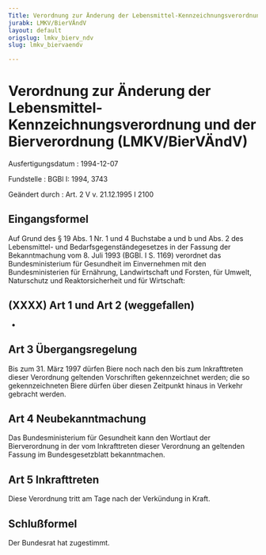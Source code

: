 ```yaml
---
Title: Verordnung zur Änderung der Lebensmittel-Kennzeichnungsverordnung und der Bierverordnung
jurabk: LMKV/BierVÄndV
layout: default
origslug: lmkv_bierv_ndv
slug: lmkv_biervaendv

---
```


# Verordnung zur Änderung der Lebensmittel-Kennzeichnungsverordnung und der Bierverordnung (LMKV/BierVÄndV)

Ausfertigungsdatum
:   1994-12-07

Fundstelle
:   BGBl I: 1994, 3743

Geändert durch
:   Art. 2 V v. 21.12.1995 I 2100


## Eingangsformel

Auf Grund des § 19 Abs. 1 Nr. 1 und 4 Buchstabe a und b und Abs. 2 des
Lebensmittel- und Bedarfsgegenständegesetzes in der Fassung der
Bekanntmachung vom 8. Juli 1993 (BGBl. I S. 1169) verordnet das
Bundesministerium für Gesundheit im Einvernehmen mit den
Bundesministerien für Ernährung, Landwirtschaft und Forsten, für
Umwelt, Naturschutz und Reaktorsicherheit und für Wirtschaft:


## (XXXX) Art 1 und Art 2 (weggefallen)

-


## Art 3 Übergangsregelung

Bis zum 31. März 1997 dürfen Biere noch nach den bis zum Inkrafttreten
dieser Verordnung geltenden Vorschriften gekennzeichnet werden; die so
gekennzeichneten Biere dürfen über diesen Zeitpunkt hinaus in Verkehr
gebracht werden.


## Art 4 Neubekanntmachung

Das Bundesministerium für Gesundheit kann den Wortlaut der
Bierverordnung in der vom Inkrafttreten dieser Verordnung an geltenden
Fassung im Bundesgesetzblatt bekanntmachen.


## Art 5 Inkrafttreten

Diese Verordnung tritt am Tage nach der Verkündung in Kraft.


## Schlußformel

Der Bundesrat hat zugestimmt.

